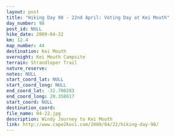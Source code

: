 ```yaml
---
layout: post
title: "Hiking Day 98 - 22nd April: Voting Day at Kei Mouth"
day_number: 98
post_id: NULL
hike_date: 2009-04-22
km: 12.4
map_number: 44
destination: Kei Mouth
overnight: Kei Mouth Campsite
terrain: Strandloper Trail
nature_reserve: 
notes: NULL
start_coord_lat: NULL
start_coord_long: NULL
end_coord_lat: -32.700283
end_coord_long: 28.358617
start_coord: NULL
destination_coord: 
file_name: 04-22.jpg
description: Windy Journey to Kei Mouth
link: http://www.cape2kosi.com/2009/04/22/hiking-day-98/
---
```

